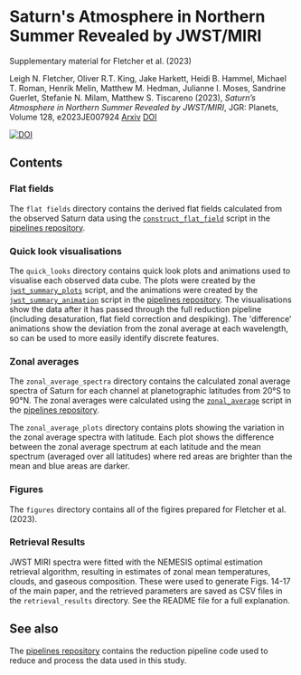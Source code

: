 # Saturn's Atmosphere in Northern Summer Revealed by JWST/MIRI

Supplementary material for Fletcher et al. (2023)

Leigh N. Fletcher, Oliver R.T. King, Jake Harkett, Heidi B. Hammel, Michael T. Roman, Henrik Melin, Matthew M. Hedman, Julianne I. Moses, Sandrine Guerlet, Stefanie N. Milam, Matthew S. Tiscareno (2023), *Saturn’s Atmosphere in Northern Summer Revealed by JWST/MIRI*, JGR: Planets, Volume 128, e2023JE007924 [Arxiv](https://arxiv.org/abs/2309.06052) [DOI](https://dx.doi.org/10.1029/2023JE007924)

[![DOI](https://zenodo.org/badge/DOI/10.5281/zenodo.7891588.svg)](https://doi.org/10.5281/zenodo.7891588)


## Contents

### Flat fields
The `flat fields` directory contains the derived flat fields calculated from the observed Saturn data using the [`construct_flat_field`](https://github.com/JWSTGiantPlanets/pipelines/blob/main/construct_flat_field.py) script in the [pipelines repository](https://github.com/JWSTGiantPlanets/pipelines).

### Quick look visualisations
The `quick_looks` directory contains quick look plots and animations used to visualise each observed data cube. The plots were created by the [`jwst_summary_plots`](https://github.com/JWSTGiantPlanets/pipelines/blob/main/jwst_summary_plots.py) script, and the animations were created by the [`jwst_summary_animation`](https://github.com/JWSTGiantPlanets/pipelines/blob/main/jwst_summary_animation.py) script in the [pipelines repository](https://github.com/JWSTGiantPlanets/pipelines). The visualisations show the data after it has passed through the full reduction pipeline (including desaturation, flat field correction and despiking). The 'difference' animations show the deviation from the zonal average at each wavelength, so can be used to more easily identify discrete features.

### Zonal averages
The `zonal_average_spectra` directory contains the calculated zonal average spectra of Saturn for each channel at planetographic latitudes from 20°S to 90°N. The zonal averages were calculated using the [`zonal_average`](https://github.com/JWSTGiantPlanets/pipelines/blob/main/zonal_average.py) script in the [pipelines repository](https://github.com/JWSTGiantPlanets/pipelines).

The `zonal_average_plots` directory contains plots showing the variation in the zonal average spectra with latitude. Each plot shows the difference between the zonal average spectrum at each latitude and the mean spectrum (averaged over all latitudes) where red areas are brighter than the mean and blue areas are darker.

### Figures
The `figures` directory contains all of the figires prepared for Fletcher et al. (2023).  

### Retrieval Results
JWST MIRI spectra were fitted with the NEMESIS optimal estimation retrieval algorithm, resulting in estimates of zonal mean temperatures, clouds, and gaseous composition.  These were used to generate Figs. 14-17 of the main paper, and the retrieved parameters are saved as CSV files in the `retrieval_results` directory.  See the README file for a full explanation.
## See also
The [pipelines repository](https://github.com/JWSTGiantPlanets/pipelines) contains the reduction pipeline code used to reduce and process the data used in this study.
